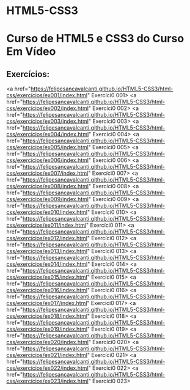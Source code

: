 # HTML5-CSS3
 <h1>Curso de HTML5 e CSS3 do Curso Em Vídeo</h1>

<h2>Exercícios:</h2>

<a href="https://felipesancavalcanti.github.io/HTML5-CSS3/html-css/exercícios/ex001/index.html" Exercíci0 001>
<a href="https://felipesancavalcanti.github.io/HTML5-CSS3/html-css/exercícios/ex002/index.html" Exercíci0 002>
<a href="https://felipesancavalcanti.github.io/HTML5-CSS3/html-css/exercícios/ex003/index.html" Exercíci0 003>
<a href="https://felipesancavalcanti.github.io/HTML5-CSS3/html-css/exercícios/ex004/index.html" Exercíci0 004>
<a href="https://felipesancavalcanti.github.io/HTML5-CSS3/html-css/exercícios/ex005/index.html" Exercíci0 005>
<a href="https://felipesancavalcanti.github.io/HTML5-CSS3/html-css/exercícios/ex006/index.html" Exercíci0 006>
<a href="https://felipesancavalcanti.github.io/HTML5-CSS3/html-css/exercícios/ex007/index.html" Exercíci0 007>
<a href="https://felipesancavalcanti.github.io/HTML5-CSS3/html-css/exercícios/ex008/index.html" Exercíci0 008>
<a href="https://felipesancavalcanti.github.io/HTML5-CSS3/html-css/exercícios/ex009/index.html" Exercíci0 009>
<a href="https://felipesancavalcanti.github.io/HTML5-CSS3/html-css/exercícios/ex010/index.html" Exercíci0 010>
<a href="https://felipesancavalcanti.github.io/HTML5-CSS3/html-css/exercícios/ex011/index.html" Exercíci0 011>
<a href="https://felipesancavalcanti.github.io/HTML5-CSS3/html-css/exercícios/ex012/index.html" Exercíci0 012>
<a href="https://felipesancavalcanti.github.io/HTML5-CSS3/html-css/exercícios/ex013/index.html" Exercíci0 013>
<a href="https://felipesancavalcanti.github.io/HTML5-CSS3/html-css/exercícios/ex014/index.html" Exercíci0 014>
<a href="https://felipesancavalcanti.github.io/HTML5-CSS3/html-css/exercícios/ex015/index.html" Exercíci0 015>
<a href="https://felipesancavalcanti.github.io/HTML5-CSS3/html-css/exercícios/ex016/index.html" Exercíci0 016>
<a href="https://felipesancavalcanti.github.io/HTML5-CSS3/html-css/exercícios/ex017/index.html" Exercíci0 017>
<a href="https://felipesancavalcanti.github.io/HTML5-CSS3/html-css/exercícios/ex018/index.html" Exercíci0 018>
<a href="https://felipesancavalcanti.github.io/HTML5-CSS3/html-css/exercícios/ex019/index.html" Exercíci0 019>
<a href="https://felipesancavalcanti.github.io/HTML5-CSS3/html-css/exercícios/ex020/index.html" Exercíci0 020>
<a href="https://felipesancavalcanti.github.io/HTML5-CSS3/html-css/exercícios/ex021/index.html" Exercíci0 021>
<a href="https://felipesancavalcanti.github.io/HTML5-CSS3/html-css/exercícios/ex022/index.html" Exercíci0 022>
<a href="https://felipesancavalcanti.github.io/HTML5-CSS3/html-css/exercícios/ex023/index.html" Exercíci0 023>
